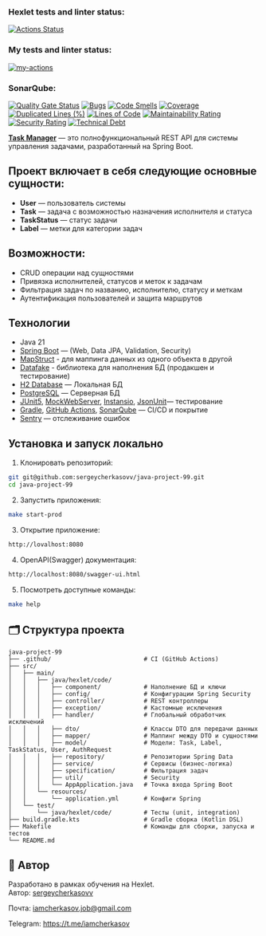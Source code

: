 ### Hexlet tests and linter status:
[![Actions Status](https://github.com/sergeycherkasovv/java-project-99/actions/workflows/hexlet-check.yml/badge.svg)](https://github.com/sergeycherkasovv/java-project-99/actions)

### My tests and linter status:
[![my-actions](https://github.com/sergeycherkasovv/java-project-99/actions/workflows/build.yml/badge.svg)](https://github.com/sergeycherkasovv/java-project-99/actions/workflows/build.yml)

### SonarQube:
[![Quality Gate Status](https://sonarcloud.io/api/project_badges/measure?project=sergeycherkasovv_java-project-99&metric=alert_status)](https://sonarcloud.io/summary/new_code?id=sergeycherkasovv_java-project-99)
[![Bugs](https://sonarcloud.io/api/project_badges/measure?project=sergeycherkasovv_java-project-99&metric=bugs)](https://sonarcloud.io/summary/new_code?id=sergeycherkasovv_java-project-99)
[![Code Smells](https://sonarcloud.io/api/project_badges/measure?project=sergeycherkasovv_java-project-99&metric=code_smells)](https://sonarcloud.io/summary/new_code?id=sergeycherkasovv_java-project-99)
[![Coverage](https://sonarcloud.io/api/project_badges/measure?project=sergeycherkasovv_java-project-99&metric=coverage)](https://sonarcloud.io/summary/new_code?id=sergeycherkasovv_java-project-99)
[![Duplicated Lines (%)](https://sonarcloud.io/api/project_badges/measure?project=sergeycherkasovv_java-project-99&metric=duplicated_lines_density)](https://sonarcloud.io/summary/new_code?id=sergeycherkasovv_java-project-99)
[![Lines of Code](https://sonarcloud.io/api/project_badges/measure?project=sergeycherkasovv_java-project-99&metric=ncloc)](https://sonarcloud.io/summary/new_code?id=sergeycherkasovv_java-project-99)
[![Maintainability Rating](https://sonarcloud.io/api/project_badges/measure?project=sergeycherkasovv_java-project-99&metric=sqale_rating)](https://sonarcloud.io/summary/new_code?id=sergeycherkasovv_java-project-99)
[![Security Rating](https://sonarcloud.io/api/project_badges/measure?project=sergeycherkasovv_java-project-99&metric=security_rating)](https://sonarcloud.io/summary/new_code?id=sergeycherkasovv_java-project-99)
[![Technical Debt](https://sonarcloud.io/api/project_badges/measure?project=sergeycherkasovv_java-project-99&metric=sqale_index)](https://sonarcloud.io/summary/new_code?id=sergeycherkasovv_java-project-99)

**[Task Manager](https://taskmanager-wc0g.onrender.com)** — это полнофункциональный REST API для системы управления задачами, разработанный на Spring Boot.

## Проект включает в себя следующие основные сущности:
- **User** — пользователь системы
- **Task** — задача с возможностью назначения исполнителя и статуса
- **TaskStatus** — статус задачи
- **Label** — метки для категории задач

## Возможности:
- CRUD операции над сущностями
- Привязка исполнителей, статусов и меток к задачам
- Фильтрация задач по названию, исполнителю, статусу и меткам
- Аутентификация пользователей и защита маршрутов

## Технологии
- Java 21
- [Spring Boot](https://spring.io/projects/spring-boot) — (Web, Data JPA, Validation, Security)
- [MapStruct](https://mapstruct.org/) - для маппинга данных из одного объекта в другой
- [Datafake](https://www.datafaker.net/) - библиотека для наполнения БД (продакшен и тестирование)
- [H2 Database](https://www.h2database.com) — Локальная БД
- [PostgreSQL](https://www.postgresql.org/) — Серверная БД
- [JUnit5](https://junit.org/), [MockWebServer](https://github.com/square/okhttp/tree/master/mockwebserver),
  [Instansio](https://www.instancio.org/articles/using-instancio-with-junit-jupiter/),
  [JsonUnit](https://github.com/lukas-krecan/JsonUnit)— тестирование
- [Gradle](https://gradle.org/), [GitHub Actions](https://github.com/features/actions),
  [SonarQube](https://www.sonarsource.com/) — CI/CD и покрытие
- [Sentry](https://sentry.io/welcome/?utm_source=google&utm_medium=cpc&utm_id=%7B20407805488%7D&utm_campaign=Google_Search_Brand_SentryKW_NORM_Alpha&utm_content=g&utm_term=sentry&gad_source=1&gad_campaignid=20407805488&gbraid=0AAAAADua1WLRT4nVMj6tr8ZfkW6oKh8uJ&gclid=CjwKCAjwvO7CBhAqEiwA9q2YJUx-AwPaaXQajEqNtuZwduX6WBI2vbn-NMg7yp3jh0UCF68PFKoZURoCihcQAvD_BwE) — отслеживание ошибок

## Установка и запуск локально
1. Клонировать репозиторий:
```bash
git git@github.com:sergeycherkasovv/java-project-99.git
cd java-project-99
````
2. Запустить приложения:
```bash
make start-prod
```
3. Открытие приложение:
```bash
http://lovalhost:8080
```
4. OpenAPI(Swagger) документация:
```bash
http://localhost:8080/swagger-ui.html
```
5. Посмотреть доступные команды:
```bash
make help
```

## 🗂 Структура проекта
    java-project-99
    ├── .github/                          # CI (GitHub Actions)
    ├── src/
    │   ├── main/
    │   │   ├── java/hexlet/code/
    │   │   │   ├── component/            # Наполнение БД и ключи
    │   │   │   ├── config/               # Конфигурации Spring Security
    │   │   │   ├── controller/           # REST контроллеры
    │   │   │   ├── exception/            # Кастомные исключения
    │   │   │   ├── handler/              # Глобальный обработчик исключений
    │   │   │   ├── dto/                  # Классы DTO для передачи данных
    │   │   │   ├── mapper/               # Маппинг между DTO и сущностями
    │   │   │   ├── model/                # Модели: Task, Label, TaskStatus, User, AuthRequest
    │   │   │   ├── repository/           # Репозитории Spring Data
    │   │   │   ├── service/              # Сервисы (бизнес-логика)
    │   │   │   ├── specification/        # Фильтрация задач
    │   │   │   ├── util/                 # Security 
    │   │   │   └── AppApplication.java   # Точка входа Spring Boot
    │   │   └── resources/
    │   │       └── application.yml       # Конфиги Spring
    │   └── test/
    │       └── java/hexlet/code/         # Тесты (unit, integration)
    ├── build.gradle.kts                  # Gradle сборка (Kotlin DSL)
    ├── Makefile                          # Команды для сборки, запуска и тестов
    └── README.md  

## 📮 Автор
Разработано в рамках обучения на Hexlet.  
Автор: [sergeycherkasovv](https://github.com/sergeycherkasovv)

Почта: iamcherkasov.job@gmail.com

Telegram: https://t.me/iamcherkasov